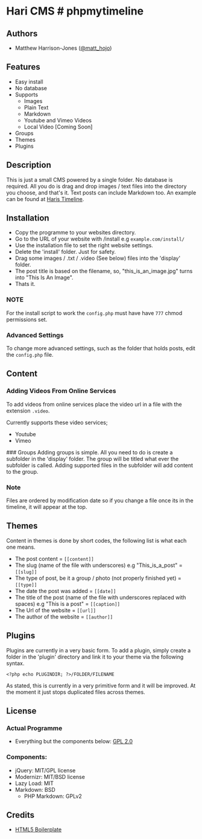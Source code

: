 # Hari CMS # phpmytimeline

## Authors
* Matthew Harrison-Jones ([@matt_hojo](http://twitter.com/matt_hojo))

## Features
* Easy install
* No database
* Supports
	* Images
	* Plain Text
	* Markdown
	* Youtube and Vimeo Videos
	* Local Video [Coming Soon]
* Groups
* Themes
* Plugins
	

## Description

This is just a small CMS powered by a single folder. No database is required. 
All you do is drag and drop images / text files into the directory you choose, and that's it. Text posts can include Markdown too.
An example can be found at [Haris Timeline](http://hari.matthojo.co.uk/).

## Installation

* Copy the programme to your websites directory.
* Go to the URL of your website with /install e.g `example.com/install/`
* Use the installation file to set the right website settings.
* Delete the 'install' folder. Just for safety.
* Drag some images / .txt / .video (See below) files into the 'display' folder.
* The post title is based on the filename, so, "this_is_an_image.jpg" turns into "This Is An Image".
* Thats it.

### NOTE
For the install script to work the `config.php` must have have `777` chmod permissions set.

### Advanced Settings
To change more advanced settings, such as the folder that holds posts, edit the `config.php` file.

## Content

### Adding Videos From Online Services

To add videos from online services place the video url in a file with the extension `.video`.

Currently supports these video services;

* Youtube
* Vimeo

### Groups
Adding groups is simple. All you need to do is create a subfolder in the 'display' folder. The group will be titled what ever the subfolder is called.
Adding supported files in the subfolder will add content to the group.

### Note
Files are ordered by modification date so if you change a file once its in the timeline, it will appear at the top.

## Themes
Content in themes is done by short codes, the following list is what each one means.

* The post content  = `[[content]]`
* The slug (name of the file with underscores) e.g "This_is_a_post" = `[[slug]]`
* The type of post, be it a group / photo (not properly finished yet) = `[[type]]`
* The date the post was added = `[[date]]`
* The title of the post (name of the file with underscores replaced with spaces) e.g "This is a post" = `[[caption]]`
* The Url of the website = `[[url]]`
* The author of the website = `[[author]]`

## Plugins
Plugins are currently in a very basic form.
To add a plugin, simply create a folder in the 'plugin' directory and link it to your theme via the following syntax.

`<?php echo PLUGINDIR; ?>/FOLDER/FILENAME`

As stated, this is currently in a very primitive form and it will be improved. At the moment it just stops duplicated files across themes.

## License

### Actual Programme

* Everything but the components below: [GPL 2.0](http://www.opensource.org/licenses/gpl-2.0.php)

### Components:

* jQuery: MIT/GPL license
* Modernizr: MIT/BSD license
* Lazy Load: MIT
* Markdown: BSD
	* PHP Markdown: GPLv2

## Credits

* [HTML5 Boilerplate](http://html5boilerplate.com/)
